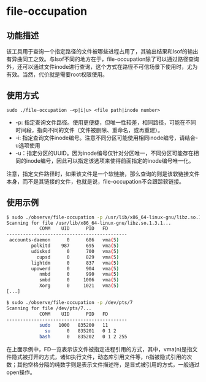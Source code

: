 # file-occupation

## 功能描述

该工具用于查询一个指定路径的文件被哪些进程占用了，其输出结果和lsof的输出有异曲同工之效。与lsof不同的地方在于，file-occupation除了可以通过路径查询外，还可以通过文件inode进行查询，这个方式在路径不可信场景下使用时，尤为有效。当然，代价就是需要root权限使用。

## 使用方式

`sudo ./file-occupation -<p|i|u> <file path|inode number>`

* -p: 指定查询文件路径。使用更便捷，但唯一性较差，相同路径，可能在不同时间段，指向不同的文件（文件被删除、重命名，或再重建）。
* -i: 指定查询文件inode编号。注意不同分区可能使用相同inode编号，请结合-u选项使用
* -u：指定分区的UUID。因为inode编号仅针对分区唯一，不同分区可能存在相同的inode编号，因此可以指定该选项来使得前面指定的inode编号唯一化。

注意，指定文件路径时，如果该文件是一个软链接，那么查询的则是该软链接文件本身，而不是其链接的文件，也就是说，file-occupation不会跟踪软链接。

## 使用示例

```bash
$ sudo ./observe/file-occupation -p /usr/lib/x86_64-linux-gnu/libz.so.1.3.1
Scanning for file /usr/lib/x86_64-linux-gnu/libz.so.1.3.1...
            COMM    UID      PID   FD
--------------------------------------------
 accounts-daemon      0      686   vma(5)
         polkitd    987      695   vma(5)
         udisksd      0      700   vma(5)
           cupsd      0      829   vma(5)
         lightdm      0      837   vma(5)
         upowerd      0      904   vma(5)
            nmbd      0      990   vma(5)
            smbd      0     1006   vma(5)
            Xorg      0     1021   vma(5)
[...]

$ sudo ./observe/file-occupation -p /dev/pts/7
Scanning for file /dev/pts/7...
            COMM    UID      PID   FD
--------------------------------------------
            sudo   1000   835200   11 
              su      0   835201   0 1 2 
            bash      0   835202   0 1 2 255
```

在上面示例中，FD一览表示该文件被指定进程引用的方式，其中，vma(n)是指文件隐式被打开的方式，诸如执行文件，动态库引用文件等，n指被隐式引用的次数；其他空格分隔的纯数字则是表示文件描述符，是显式被引用的方式，一般通过open操作。
